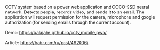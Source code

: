 CCTV system based on a power web application and COCO-SSD neural network. Detects people, records video, and sends it to an email. The application will request permission for the camera, microphone and google authorization (for sending emails through the current account).
<br><br>
Demo: https://balajahe.github.io/cctv_mobile_pwa/
<br><br>
Article: https://habr.com/ru/post/492006/